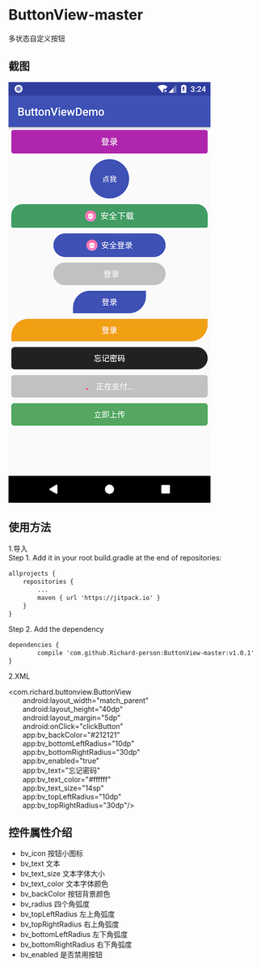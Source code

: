 # ButtonView-master
多状态自定义按钮

截图
-------
![](https://github.com/Richard-person/ButtonView-master/blob/master/screenshot/test1.png)

使用方法
-------
1.导入<br>
 Step 1. Add it in your root build.gradle at the end of repositories:

	allprojects {
		repositories {
			...
			maven { url 'https://jitpack.io' }
		}
	}
Step 2. Add the dependency

	dependencies {
	        compile 'com.github.Richard-person:ButtonView-master:v1.0.1'
	}

2.XML<br>

<com.richard.buttonview.ButtonView<br>
&emsp;&emsp;android:layout_width="match_parent"<br>
&emsp;&emsp;android:layout_height="40dp"<br>
&emsp;&emsp;android:layout_margin="5dp"<br>
&emsp;&emsp;android:onClick="clickButton"<br>
&emsp;&emsp;app:bv_backColor="#212121"<br>
&emsp;&emsp;app:bv_bottomLeftRadius="10dp"<br>
&emsp;&emsp;app:bv_bottomRightRadius="30dp"<br>
&emsp;&emsp;app:bv_enabled="true"<br>
&emsp;&emsp;app:bv_text="忘记密码"<br>
&emsp;&emsp;app:bv_text_color="#ffffff"<br>
&emsp;&emsp;app:bv_text_size="14sp"<br>
&emsp;&emsp;app:bv_topLeftRadius="10dp"<br>
&emsp;&emsp;app:bv_topRightRadius="30dp"/><br>

控件属性介绍
-------

* bv_icon 按钮小图标
* bv_text 文本
* bv_text_size 文本字体大小
* bv_text_color 文本字体颜色
* bv_backColor 按钮背景颜色
* bv_radius 四个角弧度
* bv_topLeftRadius 左上角弧度
* bv_topRightRadius 右上角弧度
* bv_bottomLeftRadius 左下角弧度
* bv_bottomRightRadius 右下角弧度
* bv_enabled 是否禁用按钮
